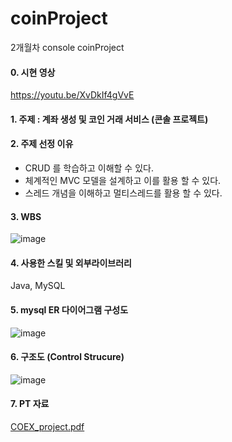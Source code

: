 # coinProject
2개월차 console coinProject

#### 0. 시현 영상 
https://youtu.be/XvDkIf4gVvE

#### 1. 주제 : 계좌 생성 및 코인 거래 서비스 (콘솔 프로젝트)

#### 2. 주제 선정 이유
- CRUD 를 학습하고 이해할 수 있다.
- 체계적인 MVC 모델을 설계하고 이를 활용 할 수 있다. 
- 스레드 개념을 이해하고 멀티스레드를 활용 할 수 있다.

#### 3. WBS
![image](https://user-images.githubusercontent.com/119651889/235172018-50da9fd7-e136-4e22-ba1d-c54bd35e11a8.png)

#### 4. 사용한 스킬 및 외부라이브러리
Java, MySQL

#### 5. mysql ER 다이어그램 구성도
![image](https://user-images.githubusercontent.com/119651889/235172109-e6d2ffe5-1a0c-4787-b030-b2561036dd37.png)

#### 6. 구조도 (Control Strucure)
![image](https://user-images.githubusercontent.com/119651889/235172197-db3d6f0c-db37-4290-9308-593df1da80fd.png)

#### 7. PT 자료
[COEX_project.pdf](https://github.com/Tea-ho/COEX/files/11354429/COEX_project.pdf)

